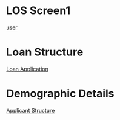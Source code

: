 # LOS Screen1

[user](LOS%20Screen1%203b6e5883ea6645a2ba22b09dc908f5e5/user%20091de299e9934681933fefc54e655b5c.csv)

# Loan Structure

[Loan Application](LOS%20Screen1%203b6e5883ea6645a2ba22b09dc908f5e5/Loan%20Application%20014f271068c5455ea4d655fd3d48c438.csv)

# Demographic Details

[Applicant Structure](LOS%20Screen1%203b6e5883ea6645a2ba22b09dc908f5e5/Applicant%20Structure%204d9759677dce4b918d89f985421db1b9.csv)